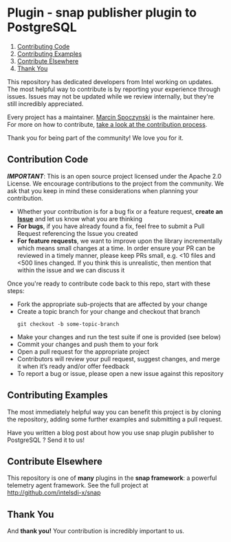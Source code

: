 # Plugin - snap publisher plugin to PostgreSQL

1. [Contributing Code](#contributing-code)
1. [Contributing Examples](#contributing-examples)
1. [Contribute Elsewhere](#contribute-elsewhere)
1. [Thank You](#thank-you)


This repository has dedicated developers from Intel working on updates. The most helpful way to contribute is by reporting your experience through issues. Issues may not be updated while we review internally, but they're still incredibly appreciated.

Every project has a maintainer. [Marcin Spoczynski](https://github.com/sandlbn/) is the maintainer here. For more on how to contribute, [take a look at the contribution process](#how-to-contribute).

Thank you for being part of the community! We love you for it.

## Contribution Code
**_IMPORTANT_**: This is an open source project licensed under the Apache 2.0 License. We encourage contributions to the project from the community. We ask that you keep in mind these considerations when planning your contribution.

* Whether your contribution is for a bug fix or a feature request, **create an [Issue](https://github.com/intelsdi-x/snap-plugin-publisher-postgresql/issues)** and let us know what you are thinking
* **For bugs**, if you have already found a fix, feel free to submit a Pull Request referencing the Issue you created
* **For feature requests**, we want to improve upon the library incrementally which means small changes at a time. In order ensure your PR can be reviewed in a timely manner, please keep PRs small, e.g. <10 files and <500 lines changed. If you think this is unrealistic, then mention that within the issue and we can discuss it

Once you're ready to contribute code back to this repo, start with these steps:

* Fork the appropriate sub-projects that are affected by your change
* Create a topic branch for your change and checkout that branch
     ```
     git checkout -b some-topic-branch
     ```
* Make your changes and run the test suite if one is provided (see below)
* Commit your changes and push them to your fork
* Open a pull request for the appropriate project
* Contributors will review your pull request, suggest changes, and merge it when it’s ready and/or offer feedback
* To report a bug or issue, please open a new issue against this repository

## Contributing Examples
The most immediately helpful way you can benefit this project is by cloning the repository, adding some further examples and submitting a pull request.

Have you written a blog post about how you use snap plugin publisher to PostgreSQL ? Send it to us!


## Contribute Elsewhere
This repository is one of **many** plugins in the **snap framework**: a powerful telemetry agent framework. See the full project at http://github.com/intelsdi-x/snap

## Thank You
And **thank you!** Your contribution is incredibly important to us.

